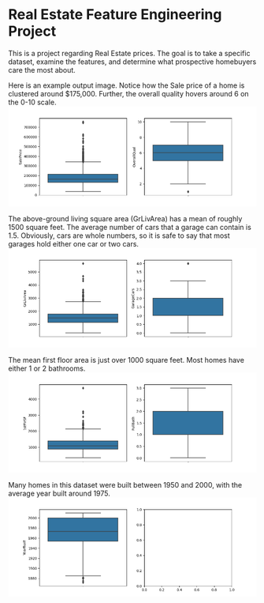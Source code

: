 # Real Estate Feature Engineering Project

This is a project regarding Real Estate prices. The goal is to take a specific dataset, examine the features, and determine what prospective homebuyers care the most about.

Here is an example output image. Notice how the Sale price of a home is clustered around $175,000. Further, the overall quality hovers around 6 on the 0-10 scale.
![image alt](https://github.com/Data-Working/RE-Feature-Eng-Project/blob/master/Numerical%20Box%20Plot%201.0%20image.png?raw=true)

The above-ground living square area (GrLivArea) has a mean of roughly 1500 square feet. The average number of cars that a garage can contain is 1.5. Obviously, cars are whole numbers, so it is safe to say that most garages hold either one car or two cars.
![image alt](https://github.com/Data-Working/RE-Feature-Eng-Project/blob/master/Numerical%20Box%20Plot%202.0%20image.png)

The mean first floor area is just over 1000 square feet. Most homes have either 1 or 2 bathrooms.
![image alt](https://github.com/Data-Working/RE-Feature-Eng-Project/blob/master/Numerical%20Box%20Plot%203.0%20image.png)

Many homes in this dataset were built between 1950 and 2000, with the average year built around 1975.
![image alt](https://github.com/Data-Working/RE-Feature-Eng-Project/blob/master/Numerical%20Box%20Plot%204.0%20image.png)
